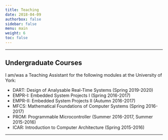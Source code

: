 ```yaml
---
title: Teaching
date: 2018-04-09
authorbox: false
sidebar: false
menu: main
weight: 6
toc: false
---
```


---

## Undergraduate Courses

I am/was a Teaching Assistant for the following modules at the University of York:

- DART: Design of Analysable Real-Time Systems (Spring 2019-2020)
- EMPR-I: Embedded System Projects I (Spring 2016-2017)
- EMPR-II: Embedded System Projects II (Autumn 2016-2017)
- MFCS: Mathematical Foundations of Computer Systems (Spring 2016-2017)
- PROM: Programmable Microcontroller (Summer 2016-2017, Summer 2015-2016)
- ICAR: Introduction to Computer Architecture (Spring 2015-2016)


---
